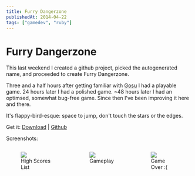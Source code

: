 ```yaml
---
title: Furry Dangerzone
publishedAt: 2014-04-22
tags: ["gamedev", "ruby"]
---
```

# Furry Dangerzone

This last weekend I created a github project, picked the autogenerated name, and proceeded to create Furry Dangerzone.

Three and a half hours after getting familiar with [Gosu](http://libgosu.org/) I had a playable game. 24 hours later I had a polished game. ~48 hours later I had an optimsed, somewhat bug-free game. Since then I've been improving it here and there.

It's flappy-bird-esque: space to jump, don't touch the stars or the edges.

Get it: [Download](https://github.com/danini-the-panini/furry-dangerzone/releases) | [Github](http://github.com/danini-the-panini/furry-dangerzone)

Screenshots:

<div class="container">
  <div class="columns">
    <figure class="figure column col-4">
      <a href="/blog-assets/fdz1.png" target="_blank">
        <img class="img-responsive p-centered" src="/blog-assets/fdz1.png">
      </a>
      <figcaption class="figure-caption text-center">
        High Scores List
      </figcaption>
    </figure>
    <figure class="figure column col-4">
      <a href="/blog-assets/fdz2.png" target="_blank">
        <img class="img-responsive p-centered" src="/blog-assets/fdz2.png">
      </a>
      <figcaption class="figure-caption text-center">
        Gameplay
      </figcaption>
    </figure>
    <figure class="figure column col-4">
      <a href="/blog-assets/fdz3.png" target="_blank">
        <img class="img-responsive p-centered" src="/blog-assets/fdz3.png">
      </a>
      <figcaption class="figure-caption text-center">
        Game Over :(
      </figcaption>
    </figure>
  </div>
</div>

